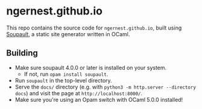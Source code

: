# ngernest.github.io

This repo contains the source code for `ngernest.github.io`, 
built using [Soupault](https://soupault.app), a static site generator written in OCaml. 

## Building
* Make sure soupault 4.0.0 or later is installed on your system.
  * If not, run `opam install soupault`. 
* Run `soupault` in the top-level directory.
* Serve the `docs/` directory (e.g. with `python3 -m http.server --directory docs`) and visit the page at `http://localhost:8000/`.
* Make sure you're using an Opam switch with OCaml 5.0.0 installed!




 
